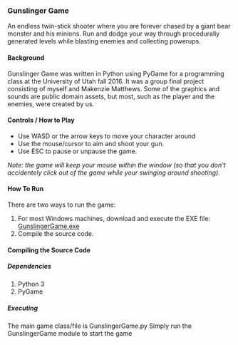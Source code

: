 ### Gunslinger Game
An endless twin-stick shooter where you are forever chased by a giant bear monster and his minions. Run and dodge your way through procedurally generated levels while blasting enemies and collecting powerups.

#### Background
Gunslinger Game was written in Python using PyGame for a programming class at the University of Utah fall 2016. It was a group final project consisting of myself and Makenzie Matthews. Some of the graphics and sounds are public domain assets, but most, such as the player and the enemies, were created by us.

#### Controls / How to Play
- Use WASD or the arrow keys to move your character around
- Use the mouse/cursor to aim and shoot your gun.
- Use ESC to pause or unpause the game.

*Note: the game will keep your mouse within the window (so that you don't accidentely click out of the game while your swinging around shooting).*

#### How To Run
There are two ways to run the game:
1. For most Windows machines, download and execute the EXE file: [GunslingerGame.exe](https://github.com/BrianLandes/GunslingerGame/raw/master/GunslingerGame.exe)
2. Compile the source code.

#### Compiling the Source Code
##### Dependencies
1. Python 3
2. PyGame

##### Executing
The main game class/file is GunslingerGame.py
Simply run the GunslingerGame module to start the game
